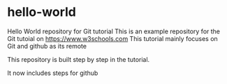 # hello-world
Hello World repository for Git tutorial
This is an example repository for the Git tutoial on https://www.w3schools.com
This tutorial mainly focuses on Git and github as its remote

This repository is built step by step in the tutorial.

It now includes steps for github
